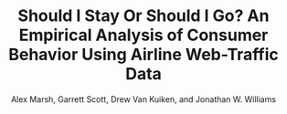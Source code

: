 ---
paper_link: EOT2025
pdf: "https://alexmarsh.io/files/research/papers/ShouldIStayOrShouldIGo.pdf"
author: "Alex Marsh, Garrett Scott, Drew Van Kuiken, and Jonathan W. Williams"
title: "Should I Stay Or Should I Go? An Empirical Analysis of Consumer Behavior Using Airline Web-Traffic Data"
description: 'Download "Should I Stay Or Should I Go? An Empirical Analysis of Consumer Behavior Using Airline Web-Traffic Data" by Alex MArsh, Garrett Scott Drew Van Kuiken, and Jonathan W. Williams'
image: "https://alexmarsh.io/files/images/adult_ndo_pdf.png"
header: 
  og_image: "https://alexmarsh.io/files/images/adult_ndo_pdf.png"
---